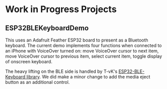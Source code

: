 # Work in Progress Projects

## ESP32BLEKeyboardDemo

This uses an Adafruit Feather ESP32 board to present as a Bluetooth keyboard.  The current demo implements four functions when connected to an iPhone with VoiceOver turned on: move VoiceOver cursor to next item, move VoiceOver cursor to previous item, select current item, toggle display of onscreen keyboard.

The heavy lifting on the BLE side is handled by T-vK's [ESP32-BLE-Keyboard library](https://github.com/T-vK/ESP32-BLE-Keyboard).  We did make a minor change to add the media eject button as an additional control.
